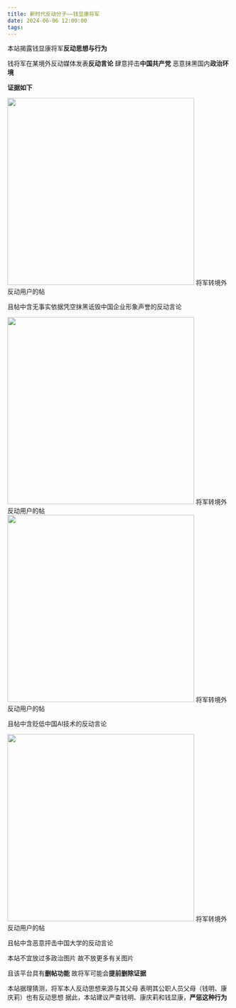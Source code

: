 ```yaml
---
title: 新时代反动分子——钱显康将军
date: 2024-06-06 12:00:00
tags:
---
```


本站揭露钱显康将军**反动思想与行为**

钱将军在某境外反动媒体发表**反动言论**
肆意抨击**中国共产党**
恶意抹黑国内**政治环境**

**证据如下**

<img src="/images/tt_4.png" style="width:30em">
将军转境外反动用户的帖  

且帖中含无事实依据凭空抹黑诋毁中国企业形象声誉的反动言论
<br>

<img src="/images/tt_1.png" style="width:30em">
将军转境外反动用户的帖  

<br>

<img src="/images/tt_2.png" style="width:30em">
将军转境外反动用户的帖  

且帖中含贬低中国AI技术的反动言论
<br>

<img src="/images/tt_3.png" style="width:30em">
将军转境外反动用户的帖  

且帖中含恶意抨击中国大学的反动言论
<br>

本站不宜放过多政治图片
故不放更多有关图片

且该平台具有**删帖功能**
故将军可能会**提前删除证据**

本站据理猜测，将军本人反动思想来源与其父母
表明其公职人员父母（钱明、康庆莉）也有反动思想
据此，本站建议严查钱明、康庆莉和钱显康，**严惩这种行为**
